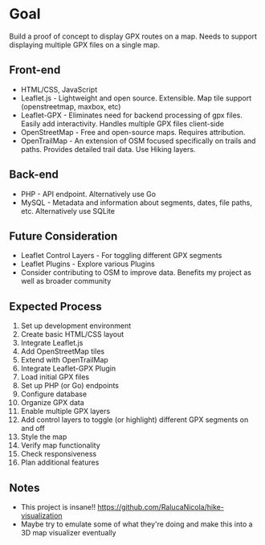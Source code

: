 # Goal
Build a proof of concept to display GPX routes on a map. Needs to support displaying multiple GPX files on a single map.

## Front-end
- HTML/CSS, JavaScript
- Leaflet.js - Lightweight and open source. Extensible. Map tile support (openstreetmap, maxbox, etc)
- Leaflet-GPX - Eliminates need for backend processing of gpx files. Easily add interactivity. Handles multiple GPX files client-side
- OpenStreetMap - Free and open-source maps. Requires attribution.
- OpenTrailMap - An extension of OSM focused specifically on trails and paths. Provides detailed trail data. Use Hiking layers.

## Back-end
- PHP - API endpoint. Alternatively use Go
- MySQL - Metadata and information about segments, dates, file paths, etc. Alternatively use SQLite

## Future Consideration
- Leaflet Control Layers - For toggling different GPX segments
- Leaflet Plugins - Explore various Plugins
- Consider contributing to OSM to improve data. Benefits my project as well as broader community

## Expected Process
1. Set up development environment
2. Create basic HTML/CSS layout
3. Integrate Leaflet.js
4. Add OpenStreetMap tiles 
5. Extend with OpenTrailMap
6. Integrate Leaflet-GPX Plugin
7. Load initial GPX files
8. Set up PHP (or Go) endpoints
9. Configure database
10. Organize GPX data
11. Enable multiple GPX layers
12. Add control layers to toggle (or highlight) different GPX segments on and off
13. Style the map
14. Verify map functionality
15. Check responsiveness
16. Plan additional features

## Notes
- This project is insane!! https://github.com/RalucaNicola/hike-visualization 
- Maybe try to emulate some of what they're doing and make this into a 3D map visualizer eventually
